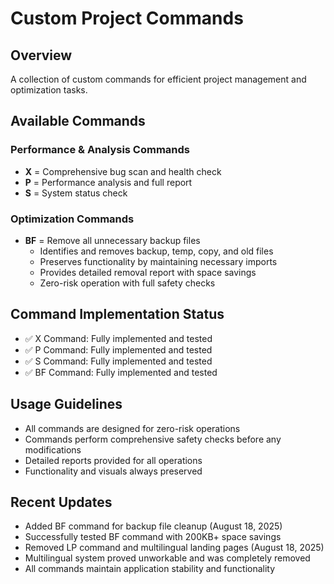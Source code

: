 # Custom Project Commands

## Overview
A collection of custom commands for efficient project management and optimization tasks.

## Available Commands

### Performance & Analysis Commands
- **X** = Comprehensive bug scan and health check
- **P** = Performance analysis and full report  
- **S** = System status check

### Optimization Commands
- **BF** = Remove all unnecessary backup files
  - Identifies and removes backup, temp, copy, and old files
  - Preserves functionality by maintaining necessary imports
  - Provides detailed removal report with space savings
  - Zero-risk operation with full safety checks



## Command Implementation Status
- ✅ X Command: Fully implemented and tested
- ✅ P Command: Fully implemented and tested  
- ✅ S Command: Fully implemented and tested
- ✅ BF Command: Fully implemented and tested

## Usage Guidelines
- All commands are designed for zero-risk operations
- Commands perform comprehensive safety checks before any modifications
- Detailed reports provided for all operations
- Functionality and visuals always preserved

## Recent Updates
- Added BF command for backup file cleanup (August 18, 2025)
- Successfully tested BF command with 200KB+ space savings
- Removed LP command and multilingual landing pages (August 18, 2025)
- Multilingual system proved unworkable and was completely removed
- All commands maintain application stability and functionality